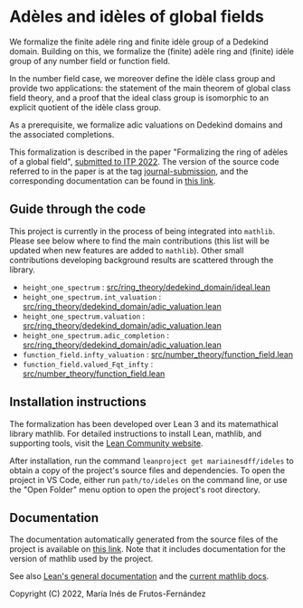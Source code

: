 # Adèles and idèles of global fields

We formalize the finite adèle ring and finite idèle group of a Dedekind domain. Building on this, we formalize the (finite) adèle ring and (finite) idèle group of any number field or function field.

In the number field case, we moreover define the idèle class group and provide two applications: the statement of the main theorem of global class field theory, and a proof that the ideal class group is isomorphic to an explicit quotient of the idèle class group.

As a prerequisite, we formalize adic valuations on Dedekind domains and the associated completions.

This formalization is described in the paper "Formalizing the ring of adèles of a global field", [submitted to ITP 2022](https://itpconference.github.io/ITP22/cfp.html). The version of the source code referred to in the paper is at the tag [journal-submission](https://github.com/mariainesdff/ideles/tree/journal-submission), and the corresponding documentation can be found in [this link](https://mariainesdff.github.io/ideles/journal-submission).

## Guide through the code

This project is currently in the process of being integrated into `mathlib`. Please see below where to find the main contributions (this list will be updated when new features are added to `mathlib`). Other small contributions developing background results are scattered through the library.
- `height_one_spectrum` : [src/ring_theory/dedekind_domain/ideal.lean](https://leanprover-community.github.io/mathlib_docs/ring_theory/dedekind_domain/ideal.html#height-one-spectrum-of-a-dedekind-domain)
- `height_one_spectrum.int_valuation` : [src/ring_theory/dedekind_domain/adic_valuation.lean](https://leanprover-community.github.io/mathlib_docs/ring_theory/dedekind_domain/adic_valuation.html#is_dedekind_domain.height_one_spectrum.int_valuation)
- `height_one_spectrum.valuation` : [src/ring_theory/dedekind_domain/adic_valuation.lean](https://leanprover-community.github.io/mathlib_docs/ring_theory/dedekind_domain/adic_valuation.html#is_dedekind_domain.height_one_spectrum.valuation)
- `height_one_spectrum.adic_completion` : [src/ring_theory/dedekind_domain/adic_valuation.lean](https://leanprover-community.github.io/mathlib_docs/ring_theory/dedekind_domain/adic_valuation.html#is_dedekind_domain.height_one_spectrum.adic_completion)
- `function_field.infty_valuation` : [src/number_theory/function_field.lean](https://leanprover-community.github.io/mathlib_docs/number_theory/function_field.html#function_field.infty_valuation_def)
- `function_field.valued_Fqt_infty` : [src/number_theory/function_field.lean](https://leanprover-community.github.io/mathlib_docs/number_theory/function_field.html#function_field.infty_valuation_def)

## Installation instructions
The formalization has been developed over Lean 3 and its matemathical library mathlib. For detailed instructions to install Lean, mathlib, and supporting tools, visit the [Lean Community website](https://leanprover-community.github.io/get_started.html).

After installation, run the command `leanproject get mariainesdff/ideles` to obtain a copy of the project's source files and dependencies. To open the project in VS Code, either run `path/to/ideles` on the command line, or use the "Open Folder" menu option to open the project's root directory.

## Documentation

The documentation automatically generated from the source files of the project is available on [this link](https://mariainesdff.github.io/ideles). Note that it includes documentation for the version of mathlib used by the project.

See also [Lean's general documentation](https://leanprover.github.io/documentation/) and the [current mathlib docs](https://leanprover-community.github.io/mathlib_docs).

Copyright (C) 2022, María Inés de Frutos-Fernández
